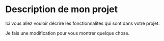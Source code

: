 # Description de mon projet

Ici vous allez vouloir décrire les fonctionnalités qui sont dans votre projet.

Je fais une modification pour vous montrer quelque chose.